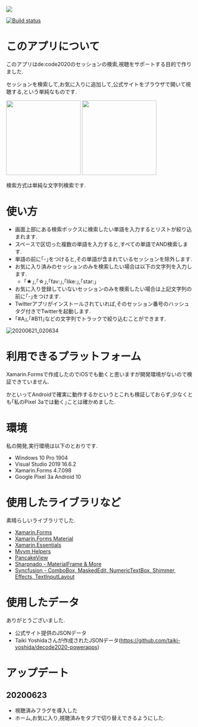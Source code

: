 <img src='https://build.appcenter.ms/v0.1/apps/88827210-f6a1-4530-960a-78f583a3cdbb/branches/develop/badge' />

[![Build status](https://build.appcenter.ms/v0.1/apps/88827210-f6a1-4530-960a-78f583a3cdbb/branches/develop/badge)](https://appcenter.ms)

# このアプリについて
このアプリはde:code2020のセッションの検索,視聴をサポートする目的で作りました.

セッションを検索して,お気に入りに追加して,公式サイトをブラウザで開いて視聴する,という単純なものです.

<img src='https://user-images.githubusercontent.com/43431002/85307821-57b4c380-b4eb-11ea-8f1b-19199f0f48e3.png' width='200'/>
<img src='https://user-images.githubusercontent.com/43431002/85307927-83d04480-b4eb-11ea-948f-e85a069c8c86.png' width='200'/>

検索方式は単純な文字列検索です.

# 使い方

- 画面上部にある検索ボックスに検索したい単語を入力するとリストが絞り込まれます.
- スペースで区切った複数の単語を入力すると,すべての単語でAND検索します.
- 単語の前に｢-｣をつけると,その単語が含まれているセッションを除外します.
- お気に入り済みのセッションのみを検索したい場合は以下の文字列を入力します.
  - ｢★｣,｢☆｣,｢fav:｣,｢like:｣,｢star:｣
- お気に入り登録していないセッションのみを検索したい場合は上記文字列の前に｢-｣をつけます.
- Twitterアプリがインストールされていれば,そのセッション番号のハッシュタグ付きでTwitterを起動します.
- ｢#A｣,｢#B11｣などの文字列でトラックで絞り込むことができます.

![20200621_020634](https://user-images.githubusercontent.com/43431002/85207760-11822780-b366-11ea-8bdc-5998d8e8400f.gif)

# 利用できるプラットフォーム
Xamarin.Formsで作成したのでiOSでも動くと思いますが開発環境がないので検証できていません.

かといってAndroidで確実に動作するかというとこれも検証しておらず,少なくとも｢私のPixel 3aでは動く｣ことは確かめました.

# 環境
私の開発,実行環境は以下のとおりです.

- Windows 10 Pro 1904
- Visual Studio 2019 16.6.2
- Xamarin.Forms 4.7.098
- Google Pixel 3a Android 10

# 使用したライブラリなど
素晴らしいライブラリでした.

* [Xamarin.Forms](https://www.xamarin.com/forms)
* [Xamarin.Forms Material](https://docs.microsoft.com/xamarin/xamarin-forms/user-interface/visual/material-visual)
* [Xamarin.Essentials](https://www.github.com/xamarin/essentials)
* [Mvvm Helpers](https://github.com/jamesmontemagno/mvvm-helpers)
* [PancakeView](https://github.com/sthewissen/Xamarin.Forms.PancakeView)
* [Sharpnado - MaterialFrame & More](https://github.com/roubachof/Sharpnado.Presentation.Forms)
* [Syncfusion - ComboBox, MaskedEdit, NumericTextBox, Shimmer, Effects, TextInputLayout](https://www.syncfusion.com/xamarin)

# 使用したデータ
ありがとうございました.

- 公式サイト提供のJSONデータ
- Taiki Yoshidaさんが作成されたJSONデータ(https://github.com/taiki-yoshida/decode2020-powerapps)


# アップデート
## 20200623
- 視聴済みフラグを導入した
- ホーム,お気に入り,視聴済みをタブで切り替えできるようにした.

